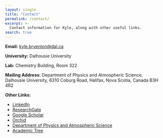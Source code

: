 ```yaml
---
layout: single
title: "Contact"
permalink: /contact/
excerpt: >-
  Contact information for Kyle, along with other useful links.
search: true
---
```


**Email:** 
    kyle.bryenton@dal.ca

**University:** 
    Dalhousie University

**Lab:** 
    Chemistry Building, Room 322

**Mailing Address:**
    Department of Physics and Atmospheric Science, Dalhousie University,
    6310 Coburg Road, Halifax, Nova Scotia, Canada B3H 4R2

**Other Links:**
  * [LinkedIn](https://www.linkedin.com/in/kyle-bryenton/)
  * [ResearchGate](https://www.researchgate.net/profile/Kyle-Bryenton)
  * [Google Scholar](https://scholar.google.com/citations?user=QPcC_HkAAAAJ)
  * [Orchid](https://orcid.org/0000-0001-5716-5314)
  * [Department of Physics and Atmospheric Science](https://physics.dal.ca)
  * [Academic Tree](https://academictree.org/chemistry/tree.php?pid=911459&pnodecount=6)

